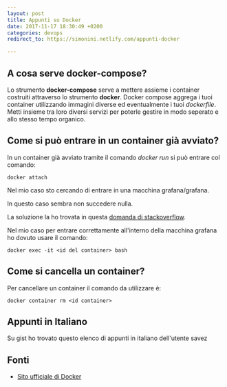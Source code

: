 ```yaml
---
layout: post
title: Appunti su Docker
date: 2017-11-17 18:30:49 +0200
categories: devops
redirect_to: https://simonini.netlify.com/appunti-docker

---
```


## A cosa serve docker-compose?

Lo strumento **docker-compose** serve a mettere assieme i container costruiti attraverso lo strumento **docker**.
Docker compose aggrega i tuoi container utilizzando immagini diverse ed eventualmente i tuoi _dockerfile_.
Metti insieme tra loro diversi servizi per poterle gestire in modo seperato e allo stesso tempo organico.

## Come si può entrare in un container già avviato?
In un container già avviato tramite il comando _docker run_ si può entrare col comando:

    docker attach


Nel mio caso sto cercando di entrare in una macchina grafana/grafana.

In questo caso sembra non succedere nulla.

La soluzione la ho trovata in questa [domanda di stackoverflow](https://stackoverflow.com/questions/30172605/how-to-get-into-a-docker-container).

Nel mio caso per entrare correttamente all'interno della macchina grafana ho dovuto usare il comando:

    docker exec -it <id del container> bash


## Come si cancella un container?

Per cancellare un container il comando da utilizzare è:

    docker container rm <id container>


## Appunti in Italiano

Su gist ho trovato questo elenco di appunti in italiano dell'utente savez    

<script src="https://gist.github.com/savez/d91d8269e1fde5bd70e6023932a50683.js"></script>

## Fonti

- [Sito ufficiale di Docker](https://docs.docker.com/get-started/part2/#recap-and-cheat-sheet-optional)
